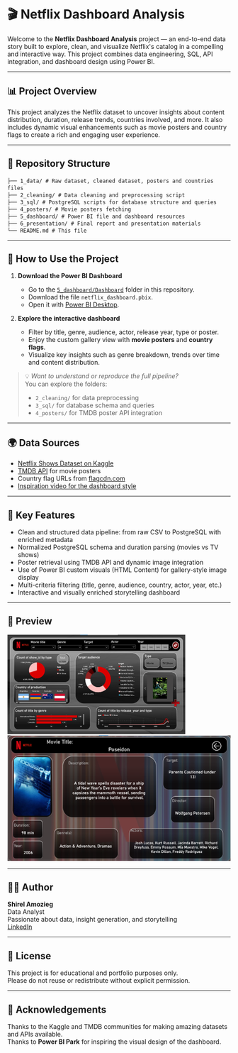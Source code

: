 # 🎬 Netflix Dashboard Analysis

Welcome to the **Netflix Dashboard Analysis** project — an end-to-end data story built to explore, clean, and visualize Netflix's catalog in a compelling and interactive way. This project combines data engineering, SQL, API integration, and dashboard design using Power BI.

---

## 📊 Project Overview

This project analyzes the Netflix dataset to uncover insights about content distribution, duration, release trends, countries involved, and more. It also includes dynamic visual enhancements such as movie posters and country flags to create a rich and engaging user experience.

---

## 📁 Repository Structure

```Netflix-Dashboard-Analysis/
├── 1_data/ # Raw dataset, cleaned dataset, posters and countries files 
├── 2_cleaning/ # Data cleaning and preprocessing script
├── 3_sql/ # PostgreSQL scripts for database structure and queries
├── 4_posters/ # Movie posters fetching
├── 5_dashboard/ # Power BI file and dashboard resources
├── 6_presentation/ # Final report and presentation materials
└── README.md # This file
```
---

## 🚀 How to Use the Project

1. **Download the Power BI Dashboard**
   - Go to the [`5_dashboard/Dashboard`](https://github.com/Shirel25/Netflix-Dashboard-Analysis/tree/main/5_dashboard/Dashboard) folder in this repository.
   - Download the file `netflix_dashboard.pbix`.
   - Open it with [Power BI Desktop](https://powerbi.microsoft.com/desktop/).

2. **Explore the interactive dashboard**
   - Filter by title, genre, audience, actor, release year, type or poster.
   - Enjoy the custom gallery view with **movie posters** and **country flags**.
   - Visualize key insights such as genre breakdown, trends over time and content distribution.

> 💡 *Want to understand or reproduce the full pipeline?*  
> You can explore the folders:
> - `2_cleaning/` for data preprocessing  
> - `3_sql/` for database schema and queries  
> - `4_posters/` for TMDB poster API integration

---

## 🌍 Data Sources

- [Netflix Shows Dataset on Kaggle](https://www.kaggle.com/datasets/shivamb/netflix-shows)
- [TMDB API](https://www.themoviedb.org/documentation/api) for movie posters
- Country flag URLs from [flagcdn.com](https://flagcdn.com/)
- [Inspiration video for the dashboard style](https://www.youtube.com/watch?v=ZSrVOyKAC4Y&list=PLrHF9RH5-_uuWyV0Ebr7MV_9Qj_4T5t9N&index=31)

---

## 🎯 Key Features

- Clean and structured data pipeline: from raw CSV to PostgreSQL with enriched metadata
- Normalized PostgreSQL schema and duration parsing (movies vs TV shows)
- Poster retrieval using TMDB API and dynamic image integration
- Use of Power BI custom visuals (HTML Content) for gallery-style image display
- Multi-criteria filtering (title, genre, audience, country, actor, year, etc.)
- Interactive and visually enriched storytelling dashboard


---

## 📸 Preview

![Netflix Dashboard Preview](6_presentation/Images/Dashboard1.png)
![Netflix Dashboard Preview](6_presentation/Images/Dashboard2.png)


---

## 👩‍💻 Author

**Shirel Amozieg**  
Data Analyst  
Passionate about data, insight generation, and storytelling  
[LinkedIn](https://www.linkedin.com/in/shirel-amozieg/)

---

## 📄 License

This project is for educational and portfolio purposes only.  
Please do not reuse or redistribute without explicit permission.

---

## 🙌 Acknowledgements

Thanks to the Kaggle and TMDB communities for making amazing datasets and APIs available.  
Thanks to **Power BI Park** for inspiring the visual design of the dashboard. 
